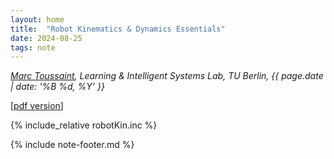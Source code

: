 ```yaml
---
layout: home
title:  "Robot Kinematics & Dynamics Essentials"
date: 2024-08-25
tags: note
---
```


*[Marc Toussaint](https://www.user.tu-berlin.de/mtoussai/), Learning &
Intelligent Systems Lab, TU Berlin, {{ page.date  | date: '%B %d, %Y' }}*

[[pdf version](../pdfs/robotKin.pdf)]

{% include_relative robotKin.inc %}

{% include note-footer.md %}
